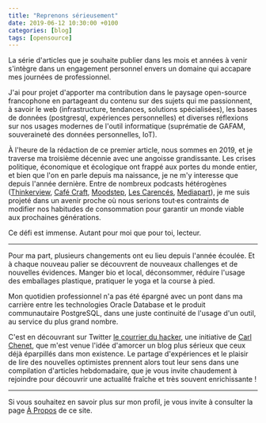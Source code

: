 ```yaml
---
title: "Reprenons sérieusement"
date: 2019-06-12 10:30:00 +0100
categories: [blog]
tags: [opensource]
---
```


La série d'articles que je souhaite publier dans les mois et années à venir
s'intègre dans un engagement personnel envers un domaine qui accapare mes journées
de professionnel.
<!--more-->

J'ai pour projet d'apporter ma contribution dans le paysage open-source francophone
en partageant du contenu sur des sujets qui me passionnent, à savoir le web
(infrastructure, tendances, solutions spécialisées), les bases de données
(postgresql, expériences personnelles) et diverses réflexions sur nos usages 
modernes de l'outil informatique (suprématie de GAFAM, souveraineté des données 
personnelles, IoT).

À l'heure de la rédaction de ce premier article, nous sommes en 2019, et je 
traverse ma troisième décennie avec une angoisse grandissante. Les crises politique, 
économique et écologique ont frappé aux portes du monde entier, et bien que l'on 
en parle depuis ma naissance, je ne m'y interesse que depuis l'année dernière. 
Entre de nombreux podcasts hétérogènes ([Thinkerview](https://www.thinkerview.com), 
[Café Craft](https://www.cafe-craft.fr), [Moodstep](https://www.moodstep.com), 
[Les Carencés](https://www.lescarences.fr), [Mediapart](https://www.mediapart.fr)), 
je me suis projeté dans un avenir proche où nous serions tout·es contraints de 
modifier nos habitudes de consommation pour garantir un monde viable aux prochaines 
générations.

Ce défi est immense. Autant pour moi que pour toi, lecteur.

---

Pour ma part, plusieurs changements ont eu lieu depuis l'année écoulée. Et à 
chaque nouveau palier se découvrent de nouveaux challenges et de nouvelles 
évidences. Manger bio et local, déconsommer, réduire l'usage des emballages 
plastique, pratiquer le yoga et la course à pied. 

Mon quotidien professionnel n'a pas été épargné avec un pont dans ma carrière 
entre les technologies Oracle Database et le produit communautaire PostgreSQL, 
dans une juste continuité de l'usage d'un outil, au service du plus grand nombre.

C'est en découvrant sur Twitter [le courrier du hacker](https://lecourrierduhacker.com), 
une initiative de [Carl Chenet](https://carlchenet.com), que m'est venue l'idée 
d'amorcer un blog plus sérieux que ceux déjà éparpillés dans mon existence. Le 
partage d'expériences et le plaisir de lire des nouvelles optimistes prennent 
alors tout leur sens dans une compilation d'articles hebdomadaire, que je vous
invite chaudement à rejoindre pour découvrir une actualité fraîche et très souvent 
enrichissante !

---

Si vous souhaitez en savoir plus sur mon profil, je vous invite à consulter la 
page [À Propos](/a-propos/) de ce site.